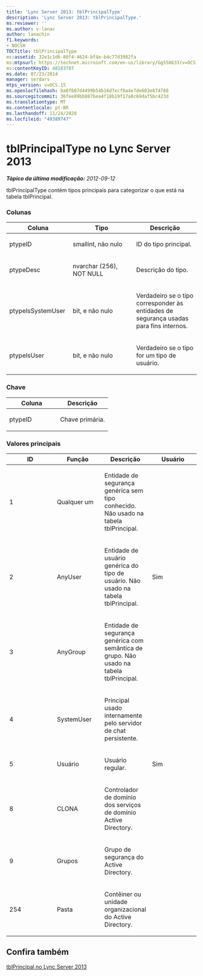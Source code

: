 ```yaml
---
title: 'Lync Server 2013: tblPrincipalType'
description: 'Lync Server 2013: tblPrincipalType.'
ms.reviewer: ''
ms.author: v-lanac
author: lanachin
f1.keywords:
- NOCSH
TOCTitle: tblPrincipalType
ms:assetid: 32e1c1d6-80f4-4624-bf4e-b4c77d3982fa
ms:mtpsurl: https://technet.microsoft.com/en-us/library/Gg558633(v=OCS.15)
ms:contentKeyID: 48183787
ms.date: 07/23/2014
manager: serdars
mtps_version: v=OCS.15
ms.openlocfilehash: ba0f607d4499b54b16d7ecf8a4e7de603e874788
ms.sourcegitcommit: 36fee89bb887bea4f18b19f17a8c69daf5bc423d
ms.translationtype: MT
ms.contentlocale: pt-BR
ms.lasthandoff: 11/24/2020
ms.locfileid: "49389747"
---
```

# <a name="tblprincipaltype-in-lync-server-2013"></a>tblPrincipalType no Lync Server 2013

<div data-xmlns="http://www.w3.org/1999/xhtml">

<div class="topic" data-xmlns="http://www.w3.org/1999/xhtml" data-msxsl="urn:schemas-microsoft-com:xslt" data-cs="https://msdn.microsoft.com/">

<div data-asp="https://msdn2.microsoft.com/asp">



</div>

<div id="mainSection">

<div id="mainBody">

<span> </span>

_**Tópico da última modificação:** 2012-09-12_

tblPrincipalType contém tipos principais para categorizar o que está na tabela tblPrincipal.

### <a name="columns"></a>Colunas

<table>
<colgroup>
<col style="width: 33%" />
<col style="width: 33%" />
<col style="width: 33%" />
</colgroup>
<thead>
<tr class="header">
<th>Coluna</th>
<th>Tipo</th>
<th>Descrição</th>
</tr>
</thead>
<tbody>
<tr class="odd">
<td><p>ptypeID</p></td>
<td><p>smallint, não nulo</p></td>
<td><p>ID do tipo principal.</p></td>
</tr>
<tr class="even">
<td><p>ptypeDesc</p></td>
<td><p>nvarchar (256), NOT NULL</p></td>
<td><p>Descrição do tipo.</p></td>
</tr>
<tr class="odd">
<td><p>ptypeIsSystemUser</p></td>
<td><p>bit, e não nulo</p></td>
<td><p>Verdadeiro se o tipo corresponder às entidades de segurança usadas para fins internos.</p></td>
</tr>
<tr class="even">
<td><p>ptypeIsUser</p></td>
<td><p>bit, e não nulo</p></td>
<td><p>Verdadeiro se o tipo for um tipo de usuário.</p></td>
</tr>
</tbody>
</table>


### <a name="key"></a>Chave

<table>
<colgroup>
<col style="width: 50%" />
<col style="width: 50%" />
</colgroup>
<thead>
<tr class="header">
<th>Coluna</th>
<th>Descrição</th>
</tr>
</thead>
<tbody>
<tr class="odd">
<td><p>ptypeID</p></td>
<td><p>Chave primária.</p></td>
</tr>
</tbody>
</table>


### <a name="principal-values"></a>Valores principais

<table>
<colgroup>
<col style="width: 25%" />
<col style="width: 25%" />
<col style="width: 25%" />
<col style="width: 25%" />
</colgroup>
<thead>
<tr class="header">
<th>ID</th>
<th>Função</th>
<th>Descrição</th>
<th>Usuário</th>
</tr>
</thead>
<tbody>
<tr class="odd">
<td><p>1</p></td>
<td><p>Qualquer um</p></td>
<td><p>Entidade de segurança genérica sem tipo conhecido. Não usado na tabela tblPrincipal.</p></td>
<td></td>
</tr>
<tr class="even">
<td><p>2</p></td>
<td><p>AnyUser</p></td>
<td><p>Entidade de usuário genérica do tipo de usuário. Não usado na tabela tblPrincipal.</p></td>
<td><p>Sim</p></td>
</tr>
<tr class="odd">
<td><p>3</p></td>
<td><p>AnyGroup</p></td>
<td><p>Entidade de segurança genérica com semântica de grupo. Não usado na tabela tblPrincipal.</p></td>
<td></td>
</tr>
<tr class="even">
<td><p>4</p></td>
<td><p>SystemUser</p></td>
<td><p>Principal usado internamente pelo servidor de chat persistente.</p></td>
<td></td>
</tr>
<tr class="odd">
<td><p>5</p></td>
<td><p>Usuário</p></td>
<td><p>Usuário regular.</p></td>
<td><p>Sim</p></td>
</tr>
<tr class="even">
<td><p>8</p></td>
<td><p>CLONA</p></td>
<td><p>Controlador de domínio dos serviços de domínio Active Directory.</p></td>
<td></td>
</tr>
<tr class="odd">
<td><p>9</p></td>
<td><p>Grupos</p></td>
<td><p>Grupo de segurança do Active Directory.</p></td>
<td></td>
</tr>
<tr class="even">
<td><p>254</p></td>
<td><p>Pasta</p></td>
<td><p>Contêiner ou unidade organizacional do Active Directory.</p></td>
<td></td>
</tr>
</tbody>
</table>


<div>

## <a name="see-also"></a>Confira também


[tblPrincipal no Lync Server 2013](lync-server-2013-tblprincipal.md)  
  

</div>

</div>

<span> </span>

</div>

</div>

</div>

